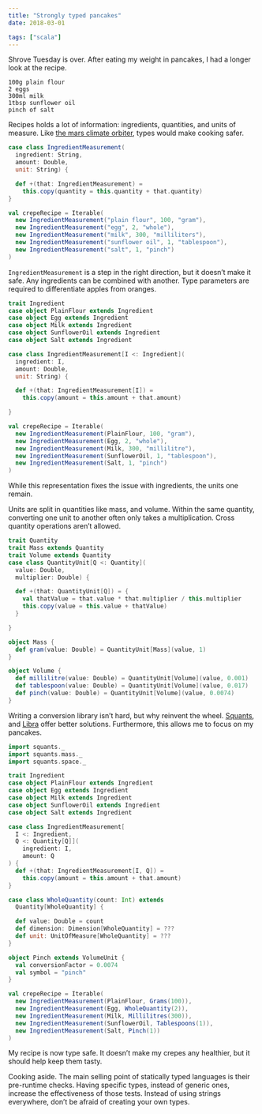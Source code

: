 ```yaml
---
title: "Strongly typed pancakes"
date: 2018-03-01

tags: ["scala"]
---
```


Shrove Tuesday is over. After eating my weight in pancakes, I had a longer look at the recipe.

```
100g plain flour
2 eggs
300ml milk
1tbsp sunflower oil
pinch of salt
```

Recipes holds a lot of information: ingredients, quantities, and units of measure. Like [the mars climate orbiter](https://en.wikipedia.org/wiki/Mars_Climate_Orbiter), types would make cooking safer.

```scala
case class IngredientMeasurement(
  ingredient: String,
  amount: Double,
  unit: String) {

  def +(that: IngredientMeasurement) =
    this.copy(quantity = this.quantity + that.quantity)
}

val crepeRecipe = Iterable(
  new IngredientMeasurement("plain flour", 100, "gram"),
  new IngredientMeasurement("egg", 2, "whole"),
  new IngredientMeasurement("milk", 300, "milliliters"),
  new IngredientMeasurement("sunflower oil", 1, "tablespoon"),
  new IngredientMeasurement("salt", 1, "pinch")
)
```

`IngredientMeasurement` is a step in the right direction, but it doesn’t make it safe. Any ingredients can be combined with another. Type parameters are required to differentiate apples from oranges.

```scala
trait Ingredient
case object PlainFlour extends Ingredient
case object Egg extends Ingredient
case object Milk extends Ingredient
case object SunflowerOil extends Ingredient
case object Salt extends Ingredient

case class IngredientMeasurement[I <: Ingredient](
  ingredient: I,
  amount: Double,
  unit: String) {

  def +(that: IngredientMeasurement[I]) =
    this.copy(amount = this.amount + that.amount)

}

val crepeRecipe = Iterable(
  new IngredientMeasurement(PlainFlour, 100, "gram"),
  new IngredientMeasurement(Egg, 2, "whole"),
  new IngredientMeasurement(Milk, 300, "millilitre"),
  new IngredientMeasurement(SunflowerOil, 1, "tablespoon"),
  new IngredientMeasurement(Salt, 1, "pinch")
)
```

While this representation fixes the issue with ingredients, the units one remain.

Units are split in quantities like mass, and volume. Within the same quantity, converting one unit to another often only takes a multiplication. Cross quantity operations aren’t allowed.

```scala
trait Quantity
trait Mass extends Quantity
trait Volume extends Quantity
case class QuantityUnit[Q <: Quantity](
  value: Double,
  multiplier: Double) {

  def +(that: QuantityUnit[Q]) = {
    val thatValue = that.value * that.multiplier / this.multiplier
    this.copy(value = this.value + thatValue)
  }

}

object Mass {
  def gram(value: Double) = QuantityUnit[Mass](value, 1)
}

object Volume {
  def millilitre(value: Double) = QuantityUnit[Volume](value, 0.001)
  def tablespoon(value: Double) = QuantityUnit[Volume](value, 0.017)
  def pinch(value: Double) = QuantityUnit[Volume](value, 0.0074)
}
```

Writing a conversion library isn’t hard, but why reinvent the wheel. [Squants](http://www.squants.com/), and [Libra](https://to-ithaca.github.io/libra/) offer better solutions. Furthermore, this allows me to focus on my pancakes.

```scala
import squants._
import squants.mass._
import squants.space._

trait Ingredient
case object PlainFlour extends Ingredient
case object Egg extends Ingredient
case object Milk extends Ingredient
case object SunflowerOil extends Ingredient
case object Salt extends Ingredient

case class IngredientMeasurement[
  I <: Ingredient,
  Q <: Quantity[Q]](
    ingredient: I,
    amount: Q
) {
  def +(that: IngredientMeasurement[I, Q]) =
    this.copy(amount = this.amount + that.amount)
}

case class WholeQuantity(count: Int) extends
  Quantity[WholeQuantity] {

  def value: Double = count
  def dimension: Dimension[WholeQuantity] = ???
  def unit: UnitOfMeasure[WholeQuantity] = ???
}

object Pinch extends VolumeUnit {
  val conversionFactor = 0.0074
  val symbol = "pinch"
}

val crepeRecipe = Iterable(
  new IngredientMeasurement(PlainFlour, Grams(100)),
  new IngredientMeasurement(Egg, WholeQuantity(2)),
  new IngredientMeasurement(Milk, Millilitres(300)),
  new IngredientMeasurement(SunflowerOil, Tablespoons(1)),
  new IngredientMeasurement(Salt, Pinch(1))
)
```

My recipe is now type safe. It doesn’t make my crepes any healthier, but it should help keep them tasty.

Cooking aside. The main selling point of statically typed languages is their pre-runtime checks. Having specific types, instead of generic ones, increase the effectiveness of those tests. Instead of using strings everywhere, don’t be afraid of creating your own types.
